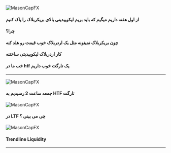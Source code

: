 ![MasonCapFX](https://www.tradingview.com/x/gq0XVwZw/ "MasonCapFX")

#### از اول هفته داریم میگیم که باید بریم لیکوییدیتی بالای بریکربلاک را پاک کنیم
#### چرا؟
#### چون بریکربلاک نمیتونه مثل یک اردربلاک خوب قیمت رو هلد کنه 
#### کار اردربلاک لیکوییدیتی ساختنه
#### خب ما در htf یک تارگت خوب داریم

___
![MasonCapFX](https://www.tradingview.com/x/VeSYHPQL/ "MasonCapFX")
#### جمعه ساعت 2 رسیدیم به HTF تارگت

![MasonCapFX](https://www.tradingview.com/x/P03OSNvG/ "MasonCapFX")
#### در LTF چی می بینی ؟

![MasonCapFX](https://www.tradingview.com/x/SZrNKtcz/ "MasonCapFX")
#### Trendline Liquidity
___
